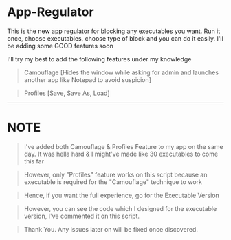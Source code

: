 # App-Regulator
This is the new app regulator for blocking any executables you want. Run it once, choose executables, choose type of block and you can do it easily. I'll be adding some GOOD features soon


I'll try my best to add the following features under my knowledge
> Camouflage [Hides the window while asking for admin and launches another app like Notepad to avoid suspicion]

> Profiles [Save, Save As, Load]


---------------------------------------------------------------------
# NOTE

> I've added both Camouflage & Profiles Feature to my app on the same day. It was hella hard & I might've made like 30 executables to come this far

> However, only "Profiles" feature works on this script because an executable is required for the "Camouflage" technique to work

> Hence, if you want the full experience, go for the Executable Version

> However, you can see the code which I designed for the executable version, I've commented it on this script.

> Thank You. Any issues later on will be fixed once discovered.

